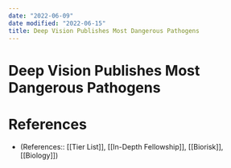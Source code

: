 ```yaml
---
date: "2022-06-09"
date modified: "2022-06-15"
title: Deep Vision Publishes Most Dangerous Pathogens
---
```


# Deep Vision Publishes Most Dangerous Pathogens

# References
- (References:: [[Tier List]], [[In-Depth Fellowship]], [[Biorisk]], [[Biology]])
